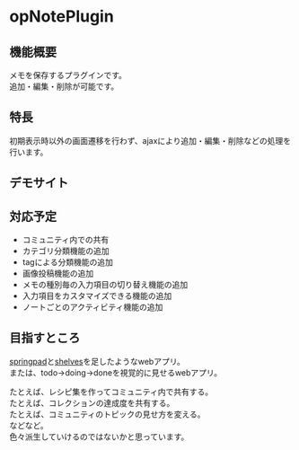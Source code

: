 opNotePlugin
=============

## 機能概要
メモを保存するプラグインです。  
追加・編集・削除が可能です。  

## 特長
初期表示時以外の画面遷移を行わず、ajaxにより追加・編集・削除などの処理を行います。  

## デモサイト


## 対応予定
* コミュニティ内での共有
* カテゴリ分類機能の追加
* tagによる分類機能の追加
* 画像投稿機能の追加
* メモの種別毎の入力項目の切り替え機能の追加
* 入力項目をカスタマイズできる機能の追加
* ノートごとのアクティビティ機能の追加

## 目指すところ
[springpad](http://springpad.com/about)と[shelves](https://play.google.com/store/apps/details?id=com.miadzin.shelves&hl=ja)を足したようなwebアプリ。  
または、todo→doing→doneを視覚的に見せるwebアプリ。  
  
たとえば、レシピ集を作ってコミュニティ内で共有する。  
たとえば、コレクションの達成度を共有する。  
たとえば、コミュニティのトピックの見せ方を変える。  
などなど。  
色々派生していけるのではないかと思っています。
